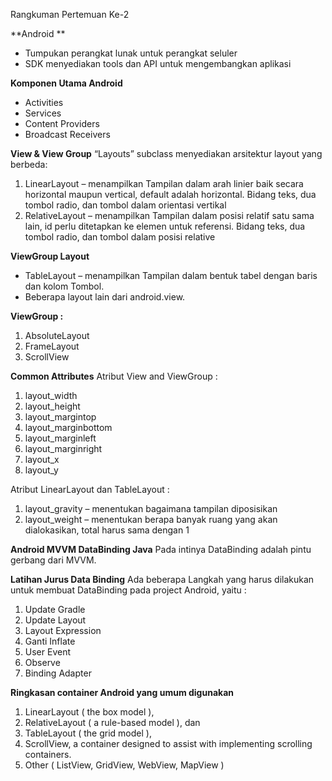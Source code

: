 Rangkuman Pertemuan Ke-2

**Android **
- Tumpukan perangkat lunak untuk perangkat seluler
- SDK menyediakan tools dan API untuk mengembangkan aplikasi

**Komponen Utama Android**
- Activities
- Services
- Content Providers
- Broadcast Receivers

**View & View Group**
“Layouts” subclass menyediakan arsitektur layout yang berbeda: 
1. LinearLayout – menampilkan Tampilan dalam arah linier baik secara horizontal maupun vertical, default adalah horizontal. Bidang teks, dua tombol radio, dan tombol dalam orientasi vertikal
2. RelativeLayout – menampilkan Tampilan dalam posisi relatif satu sama lain, id perlu ditetapkan ke elemen untuk referensi. Bidang teks, dua tombol radio, dan tombol dalam posisi relative

**ViewGroup Layout**
- TableLayout – menampilkan Tampilan dalam bentuk tabel dengan baris dan kolom Tombol.
- Beberapa layout lain dari android.view. 

**ViewGroup :**
1. AbsoluteLayout
2. FrameLayout
3. ScrollView

**Common Attributes**
Atribut View and ViewGroup :
1. layout_width
2. layout_height
3. layout_margintop
4. layout_marginbottom
5. layout_marginleft
6. layout_marginright
7. layout_x
8. layout_y

Atribut LinearLayout dan TableLayout :
1. layout_gravity – menentukan bagaimana tampilan diposisikan
2. layout_weight – menentukan berapa banyak ruang yang akan dialokasikan, total harus sama dengan 1

**Android MVVM DataBinding Java**
Pada intinya DataBinding adalah pintu gerbang dari MVVM. 

**Latihan Jurus Data Binding**
Ada beberapa Langkah yang harus dilakukan untuk membuat DataBinding pada project Android, yaitu :
1. Update Gradle
2. Update Layout
3. Layout Expression
4. Ganti Inflate
5. User Event
6. Observe
7. Binding Adapter

**Ringkasan container Android yang umum digunakan**
1. LinearLayout ( the box model ),
2. RelativeLayout ( a rule-based model ), dan
3. TableLayout ( the grid model ), 
4. ScrollView, a container designed to assist with implementing scrolling containers. 
5. Other ( ListView, GridView, WebView, MapView ) 

